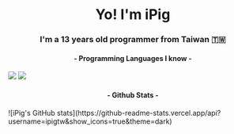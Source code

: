 <h1 align="center"> Yo! I'm iPig </h1>
<h3 align="center">I'm a 13 years old programmer from Taiwan 🇹🇼</h3>   
<h4 align="center">- Programming Languages I know -</h4>
<img src="https://cdn-icons-png.flaticon.com/512/5968/5968292.png" />
<img src="https://upload.wikimedia.org/wikipedia/commons/thumb/c/c3/Python-logo-notext.svg/1869px-Python-logo-notext.svg.png" />
<h4 align="center">- Github Stats -</h4>
![iPig's GitHub stats](https://github-readme-stats.vercel.app/api?username=ipigtw&show_icons=true&theme=dark)

